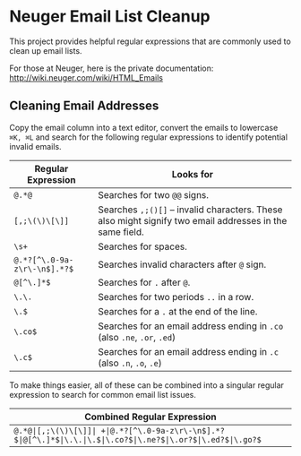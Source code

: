 # Neuger Email List Cleanup
This project provides helpful regular expressions that are commonly used to clean up email lists.

For those at Neuger, here is the private documentation:
http://wiki.neuger.com/wiki/HTML_Emails

## Cleaning Email Addresses
Copy the email column into a text editor, convert the emails to lowercase `⌘K, ⌘L` and search for the following regular expressions to identify potential invalid emails.

| Regular Expression             | Looks for                                                                                               |
|--------------------------------|---------------------------------------------------------------------------------------------------------|
| `@.*@ `                        | Searches for two `@@` signs.                                                                            |
| `[,;\(\)\[\]]`                 | Searches `,;()[]` – invalid characters. These also might signify two email addresses in the same field. |
| `\s+`                          | Searches for spaces.                                                                                    |
| `@.*?[^\.0-9a-z\r\-\n$].*?$`   | Searches invalid characters after `@` sign.                                                             |
| `@[^\.]*$`                     | Searches for `.` after `@`.                                                                             |
| `\.\.`                         | Searches for two periods `..` in a row.                                                                 |
| `\.$`                          | Searches for a `.` at the end of the line.                                                              |
| `\.co$`                        | Searches for an email address ending in `.co` (also `.ne`, `.or`, `.ed`)                                |
| `\.c$`                         | Searches for an email address ending in `.c` (also `.n`, `.o`, `.e`)                                    |

To make things easier, all of these can be combined into a singular regular expression to search for common email list issues.

| Combined Regular Expression                                                                                                              |
|------------------------------------------------------------------------------------------------------------------------------------------|
| `@.*@\|[,;\(\)\[\]]\| +\|@.*?[^\.0-9a-z\r\-\n$].*?$\|@[^\.]*$\|\.\.\|\.$\|\.co?$\|\.ne?$\|\.or?$\|\.ed?$\|\.go?$`                        |
